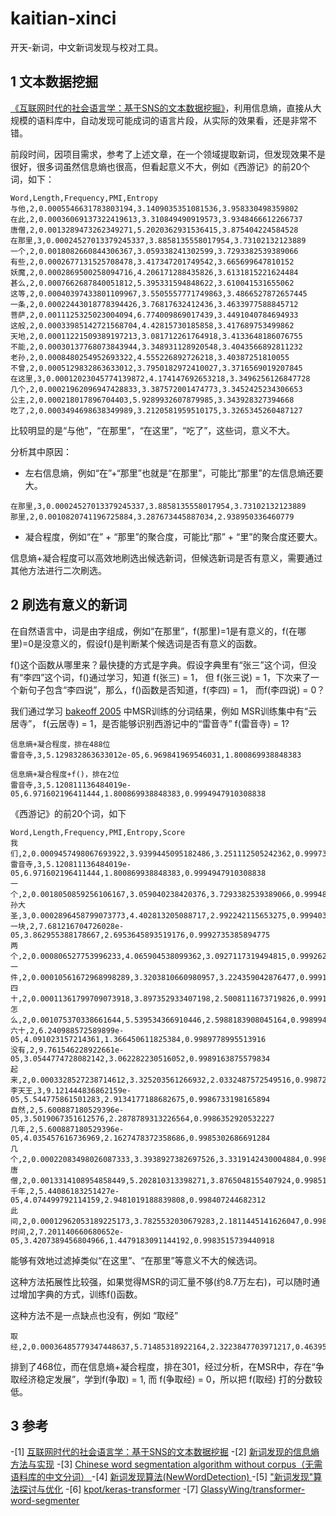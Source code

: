 # kaitian-xinci
开天-新词，中文新词发现与校对工具。

## 1 文本数据挖掘
[《互联网时代的社会语言学：基于SNS的文本数据挖掘》](http://www.matrix67.com/blog/archives/5044)，利用信息熵，直接从大规模的语料库中，自动发现可能成词的语言片段，从实际的效果看，还是非常不错。

前段时间，因项目需求，参考了上述文章，在一个领域提取新词，但发现效果不是很好，很多词虽然信息熵也很高，但看起意义不大，例如《西游记》的前20个词，如下：

```
Word,Length,Frequency,PMI,Entropy
与他,2,0.0005546631783803194,3.1409035351081536,3.958330498359802
在此,2,0.00036069137322419613,3.310849490919573,3.9348466612266737
唐僧,2,0.0013289473262349271,5.2020362931536415,3.875404224584528
在那里,3,0.00024527013379245337,3.8858135558017954,3.73102132123889
一个,2,0.0018082660844306367,3.059338241302599,3.7293382539389066
有些,2,0.0002677131525708478,3.417347201749542,3.665699647810152
妖魔,2,0.0002869500258094716,4.206171288435826,3.6131815221624484
甚么,2,0.0007662687840051812,5.395331594848622,3.610041531655062
这等,2,0.00040397433801109967,3.5505557771749863,3.4866527872657445
一条,2,0.00022443018778394426,3.76817632412436,3.4633977588845712
菩萨,2,0.0011125325023004094,6.774009869017439,3.4491040784694933
这般,2,0.00033985142721568704,4.42815730185858,3.417689753499862
天地,2,0.00011221509389197213,3.081712261764918,3.4133648186076755
不能,2,0.00030137768073843944,3.348931128920548,3.4043566892811232
老孙,2,0.0008480254952693322,4.555226892726218,3.40387251810055
不曾,2,0.0005129832863633012,3.7950182972410027,3.3716569019207845
在这里,3,0.00012023045774139872,4.174147692653218,3.3496256126847728
几个,2,0.00021962096947428833,3.387572001474773,3.3452425234306653
公主,2,0.000218017896704403,5.9289932607879985,3.343928327394668
吃了,2,0.0003494698638349989,3.2120581959510175,3.3265345260487127
```

比较明显的是“与他”，“在那里”，“在这里”，“吃了”，这些词，意义不大。

分析其中原因：
- 左右信息熵，例如“在”+“那里”也就是“在那里”，可能比“那里”的左信息熵还要大。

```
在那里,3,0.00024527013379245337,3.8858135558017954,3.73102132123889
那里,2,0.0010820741196725884,3.287673445887034,2.938950336460779
```

- 凝合程度，例如“在” + “那里”的聚合度，可能比“那” + “里”的聚合度还要大。

信息熵+凝合程度可以高效地刷选出候选新词，但候选新词是否有意义，需要通过其他方法进行二次刷选。

## 2 刷选有意义的新词
在自然语言中，词是由字组成，例如“在那里”，f(那里)=1是有意义的，f(在哪里)=0是没意义的，假设f()是判断某个候选词是否有意义的函数。

f()这个函数从哪里来？最快捷的方式是字典。假设字典里有“张三”这个词，但没有“李四”这个词，f()通过学习，知道 f(张三) = 1， 但 f(张三说) = 1，下次来了一个新句子包含“李四说”，那么，f()函数是否知道，f(李四) = 1， 而f(李四说) = 0？

我们通过学习 [bakeoff 2005](http://sighan.cs.uchicago.edu/bakeoff2005/) 中MSR训练的分词结果，例如 MSR训练集中有“云居寺”， f(云居寺) = 1，是否能够识别西游记中的“雷音寺” f(雷音寺) = 1?

```
信息熵+凝合程度，排在488位
雷音寺,3,5.129832863633012e-05,6.969841969546031,1.800869938848383
```

```
信息熵+凝合程度+f()，排在2位
雷音寺,3,5.120811136484019e-05,6.971602196411444,1.800869938848383,0.9994947910308838
```

《西游记》的前20个词，如下

```
Word,Length,Frequency,PMI,Entropy,Score
我们,2,0.0009457498067693922,3.9399445095182486,3.251112505242362,0.9997363686561584
雷音寺,3,5.120811136484019e-05,6.971602196411444,1.800869938848383,0.9994947910308838
一个,2,0.0018050859256106167,3.059040238420376,3.7293382539389066,0.9994857311248779
孙大圣,3,0.0002896458799073773,4.402813205088717,2.992242115653275,0.9994033575057983
一块,2,7.681216704726028e-05,3.862955388178667,2.6953645893519176,0.9992735385894775
两个,2,0.000806527753996233,4.065904538099362,3.0927117319494815,0.9992626905441284
一件,2,0.00010561672968998289,3.3203810660980957,3.224359042876477,0.9991719126701355
四十,2,0.00011361799709073918,3.897352933407198,2.5008111673719826,0.9991078972816467
怎么,2,0.001075370338661644,5.539534366910446,2.5988183908045164,0.9989941120147705
六十,2,6.240988572589899e-05,4.091023157214361,1.366450611825384,0.9989778995513916
没有,2,9.761546228922661e-05,3.0544774728082142,3.062282230516052,0.9989163875579834
起来,2,0.0003328527238714612,3.325203561266932,2.0332487572549516,0.9987279176712036
李天王,3,9.121444836862159e-05,5.544775861501283,2.9134177188682675,0.9986733198165894
自然,2,5.600887180529396e-05,3.5019067351612576,2.2878789313226564,0.9986352920532227
几年,2,5.600887180529396e-05,4.035457616736969,2.1627478372358686,0.9985302686691284
几个,2,0.00022083498026087333,3.3938927382697526,3.3319142430004884,0.9985171556472778
唐僧,2,0.0013314108954858449,5.202810313398271,3.8765048155407924,0.9985136985778809
千年,2,5.44086183251427e-05,4.074499792114159,2.9481019188839808,0.998407244682312
此间,2,0.00012962053189225173,3.7825532030679283,2.1811445141626047,0.9983642101287842
时间,2,7.201140660680652e-05,3.4207389456804966,1.4479183091144192,0.9983515739440918
```

能够有效地过滤掉类似“在这里”、“在那里”等意义不大的候选词。

这种方法拓展性比较强，如果觉得MSR的词汇量不够(约8.7万左右)，可以随时通过增加字典的方式，训练f()函数。

这种方法不是一点缺点也没有，例如 “取经”

```
取经,2,0.00036485779347448637,5.71485318922164,2.3223847703971217,0.4639596939086914
```

排到了468位，而在信息熵+凝合程度，排在301，经过分析，在MSR中，存在“争取经济稳定发展”，学到f(争取) = 1, 而 f(争取经) = 0，所以把 f(取经) 打的分数较低。

 
## 3 参考
-[1] [互联网时代的社会语言学：基于SNS的文本数据挖掘](http://www.matrix67.com/blog/archives/5044)
-[2] [新词发现的信息熵方法与实现](https://kexue.fm/archives/3491)
-[3] [Chinese word segmentation algorithm without corpus（无需语料库的中文分词） ](https://github.com/Moonshile/ChineseWordSegmentation)
-[4] [新词发现算法(NewWordDetection) ](https://github.com/xylander23/New-Word-Detection)
-[5] ["新词发现"算法探讨与优化](https://zhuanlan.zhihu.com/p/80385615)
-[6] [kpot/keras-transformer](https://github.com/kpot/keras-transformer)
-[7] [GlassyWing/transformer-word-segmenter](https://github.com/GlassyWing/transformer-word-segmenter)


